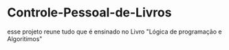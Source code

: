 # Controle-Pessoal-de-Livros
esse projeto reune tudo que é ensinado no Livro "Lógica de programação e Algoritimos"
